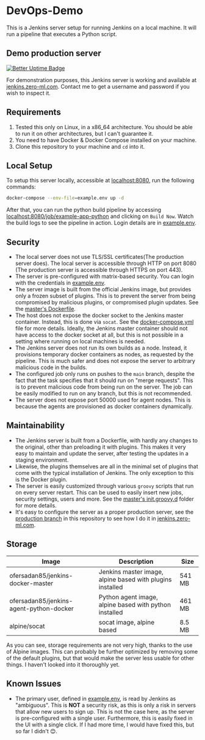# DevOps-Demo

This is a Jenkins server setup for running Jenkins on a local machine. It will run a pipeline that executes a Python script.

## Demo production server

[![Better Uptime Badge](https://betteruptime.com/status-badges/v1/monitor/krqy.svg)](https://betteruptime.com/?utm_source=status_badge)

For demonstration purposes, this Jenkins server is working and available at [jenkins.zero-ml.com](https://jenkins.zero-ml.com). Contact me to get a username and password if you wish to inspect it.

## Requirements

1. Tested this only on Linux, in a x86_64 architecture. You should be able to run it on other architectures, but I can't guarantee it.
2. You need to have Docker & Docker Compose installed on your machine.
3. Clone this repository to your machine and `cd` into it.

## Local Setup

To setup this server locally, accessible at [localhost:8080](http://localhost:8080), run the following commands:

```bash
docker-compose --env-file=example.env up -d
```

After that, you can run the python build pipeline by accessing [localhost:8080/job/example-app-python](http://localhost:8080/job/example-app-python) and clicking on `Build Now`. Watch the build logs to see the pipeline in action. Login details are in [example.env](example.env).

## Security

- The local server does not use TLS/SSL certificates(The production server does). The local server is accessible through HTTP on port 8080 (The production server is accessible through HTTPS on port 443).
- The server is pre-configured with matrix-based security. You can login with the credentials in [example.env](example.env).
- The server image is built from the official Jenkins image, but provides only a frozen subset of plugins. This is to prevent the server from being compromised by malicious plugins, or compromised plugin updates. See the [master's Dockerfile](master/Dockerfile).
- The host does not expose the docker socket to the Jenkins master container. Instead, this is done via `socat`. See the [docker-compose.yml](master/docker-compose.yml) file for more details. Ideally, the Jenkins master container should not have access to the docker socket at all, but this is not possible in a setting where running on local machines is needed.
- The Jenkins server does not run its own builds as a node. Instead, it provisions temporary docker containers as nodes, as requested by the pipeline. This is much safer and does not expose the server to arbitrary malicious code in the builds.
- The configured job only runs on pushes to the `main` branch, despite the fact that the task specifies that it should run on "merge requests". This is to prevent malicious code from being run on the server. The job can be easily modified to run on any branch, but this is not recommended.
- The server does not expose port 50000 used for agent nodes. This is because the agents are provisioned as docker containers dynamically.

## Maintainability

- The Jenkins server is built from a Dockerfile, with hardly any changes to the original, other than preloading it with plugins. This makes it very easy to maintain and update the server, after testing the updates in a staging environment.
- Likewise, the plugins themselves are all in the minimal set of plugins that come with the typical installation of Jenkins. The only exception to this is the Docker plugin.
- The server is easily customized through various `groovy` scripts that run on every server restart. This can be used to easily insert new jobs, security settings, users and more. See the [master's init.groovy.d](master/init.groovy.d) folder for more details.
- It's easy to configure the server as a proper production server, see the [production branch](https://github.com/ofersadan85/devops-demo/tree/production) in this repository to see how I do it in [jenkins.zero-ml.com](http://jenkins.zero-ml.com).

## Storage

| Image | Description | Size |
| --- | --- | --- |
| ofersadan85/jenkins-docker-master | Jenkins master image, alpine based with plugins installed | 541 MB |
| ofersadan85/jenkins-agent-python-docker | Python agent image, alpine based with python installed | 461 MB |
| alpine/socat | socat image, alpine based | 8.5 MB |

As you can see, storage requirements are not very high, thanks to the use of Alpine images. This can probably be further optimized by removing some of the default plugins, but that would make the server less usable for other things. I haven't looked into it thoroughly yet.

## Known Issues

- The primary user, defined in [example.env](example.env), is read by Jenkins as "ambiguous". This is **NOT** a security risk, as this is only a risk in servers that allow new users to sign up. This is not the case here, as the server is pre-configured with a single user. Furthermore, this is easily fixed in the UI with a single click. If I had more time, I would have fixed this, but so far I didn't 😊.

